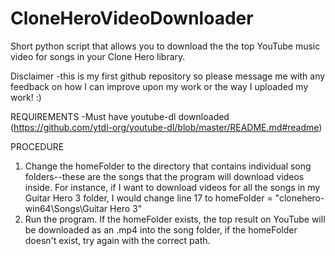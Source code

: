 # CloneHeroVideoDownloader
Short python script that allows you to download the the top YouTube music video for songs in your Clone Hero library.

Disclaimer
-this is my first github repository so please message me with any feedback on how I can improve upon my work or the way I uploaded my work! :)

REQUIREMENTS
-Must have youtube-dl downloaded (https://github.com/ytdl-org/youtube-dl/blob/master/README.md#readme)


PROCEDURE
1. Change the homeFolder to the directory that contains individual song folders--these are the songs that the program will download videos inside.
   For instance, if I want to download videos for all the songs in my Guitar Hero 3 folder, I would change line 17 to 
   homeFolder = "clonehero-win64\Songs\Guitar Hero 3"
2. Run the program.  If the homeFolder exists, the top result on YouTube will be downloaded as an .mp4 into the song folder,
   if the homeFolder doesn't exist, try again with the correct path.
